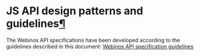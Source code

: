 JS API design patterns and guidelines[¶](#JS-API-design-patterns-and-guidelines)
================================================================================

The Webinos API specifications have been developed according to the
guidelines described in this document: [Webinos API specification
guidelines](http://dev.webinos.org/specifications/draft/patterns.html)

